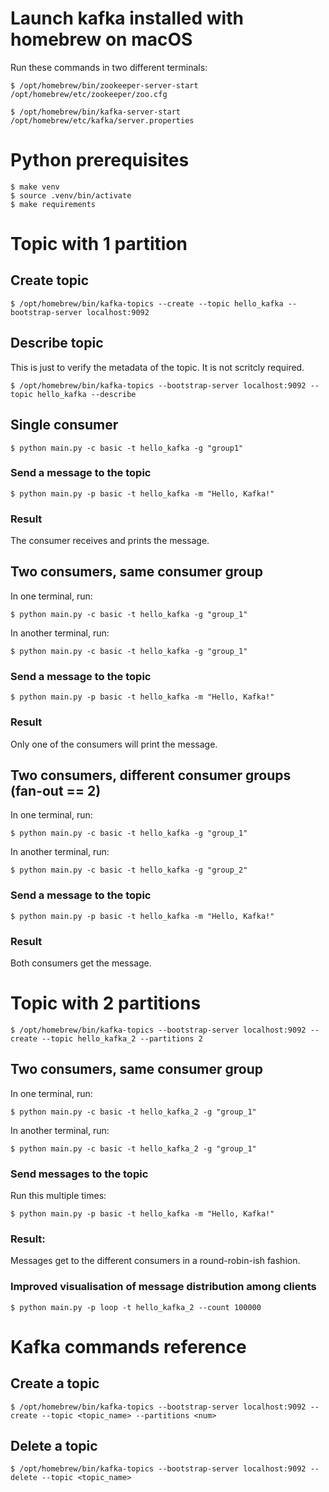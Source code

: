 # Launch kafka installed with homebrew on macOS

Run these commands in two different terminals:

```shell
$ /opt/homebrew/bin/zookeeper-server-start /opt/homebrew/etc/zookeeper/zoo.cfg
```

```shell
$ /opt/homebrew/bin/kafka-server-start /opt/homebrew/etc/kafka/server.properties 
```

# Python prerequisites

```shell
$ make venv
$ source .venv/bin/activate
$ make requirements
```

# Topic with 1 partition

## Create topic

```shell
$ /opt/homebrew/bin/kafka-topics --create --topic hello_kafka --bootstrap-server localhost:9092
```

## Describe topic

This is just to verify the metadata of the topic. It is not scritcly required.

```shell
$ /opt/homebrew/bin/kafka-topics --bootstrap-server localhost:9092 --topic hello_kafka --describe
```

## Single consumer

```shell
$ python main.py -c basic -t hello_kafka -g "group1"
```

### Send a message to the topic

```shell
$ python main.py -p basic -t hello_kafka -m "Hello, Kafka!"
```

### Result

The consumer receives and prints the message.

## Two consumers, same consumer group

In one terminal, run:
```shell
$ python main.py -c basic -t hello_kafka -g "group_1"
```

In another terminal, run:
```shell
$ python main.py -c basic -t hello_kafka -g "group_1"
```

### Send a message to the topic

```shell
$ python main.py -p basic -t hello_kafka -m "Hello, Kafka!"
```

### Result

Only one of the consumers will print the message.

## Two consumers, different consumer groups (fan-out == 2)

In one terminal, run:
```shell
$ python main.py -c basic -t hello_kafka -g "group_1"
```

In another terminal, run:
```shell
$ python main.py -c basic -t hello_kafka -g "group_2"
```

### Send a message to the topic

```shell
$ python main.py -p basic -t hello_kafka -m "Hello, Kafka!"
```

### Result

Both consumers get the message.

# Topic with 2 partitions

```shell
$ /opt/homebrew/bin/kafka-topics --bootstrap-server localhost:9092 --create --topic hello_kafka_2 --partitions 2
```

## Two consumers, same consumer group

In one terminal, run:
```shell
$ python main.py -c basic -t hello_kafka_2 -g "group_1"
```

In another terminal, run:
```shell
$ python main.py -c basic -t hello_kafka_2 -g "group_1"
```

### Send messages to the topic

Run this multiple times:

```shell
$ python main.py -p basic -t hello_kafka -m "Hello, Kafka!"
```

### Result:

Messages get to the different consumers in a round-robin-ish fashion.

### Improved visualisation of message distribution among clients

```shell
$ python main.py -p loop -t hello_kafka_2 --count 100000
```

# Kafka commands reference

## Create a topic

```shell
$ /opt/homebrew/bin/kafka-topics --bootstrap-server localhost:9092 --create --topic <topic_name> --partitions <num>
```

## Delete a topic

```shell
$ /opt/homebrew/bin/kafka-topics --bootstrap-server localhost:9092 --delete --topic <topic_name>
```
